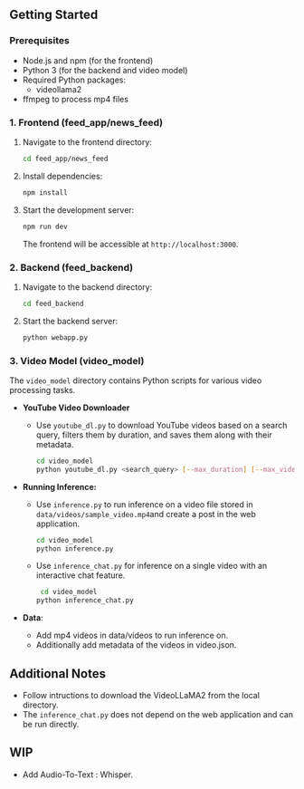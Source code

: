 
## Getting Started

### Prerequisites

-   Node.js and npm (for the frontend)
-   Python 3 (for the backend and video model)
-   Required Python packages:
    -   videollama2
-   ffmpeg to process mp4 files

### 1. Frontend (feed\_app/news\_feed)

1. Navigate to the frontend directory:

    ```bash
    cd feed_app/news_feed
    ```

2. Install dependencies:

    ```bash
    npm install
    ```

3. Start the development server:

    ```bash
    npm run dev
    ```

    The frontend will be accessible at `http://localhost:3000`.

### 2. Backend (feed\_backend)

1. Navigate to the backend directory:

    ```bash
    cd feed_backend
    ```

2. Start the backend server:

    ```bash
    python webapp.py
    ```


### 3. Video Model (video\_model)

The `video_model` directory contains Python scripts for various video processing tasks.

-   **YouTube Video Downloader**

    - Use `youtube_dl.py` to download YouTube videos based on a search query, filters them by duration, and saves them along with their metadata.

        ```bash
        cd video_model
        python youtube_dl.py <search_query> [--max_duration] [--max_videos] [--output_dir]
        ```

-   **Running Inference:**

    -   Use `inference.py` to run inference on a video file stored in `data/videos/sample_video.mp4`and create a post in the web application.
        ```bash
        cd video_model
        python inference.py
        ```

    -   Use `inference_chat.py` for inference on a single video with an interactive chat feature.
        ```bash
         cd video_model
        python inference_chat.py
        ```
-   **Data**:
    -   Add mp4 videos in data/videos to run inference on.
    -   Additionally add metadata of the videos in video.json.

## Additional Notes

-   Follow intructions to download the VideoLLaMA2 from the local directory.
-   The `inference_chat.py` does not depend on the web application and can be run directly.


## WIP

-   Add Audio-To-Text : Whisper.

